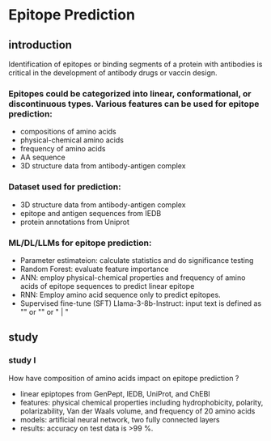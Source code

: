 
# Epitope Prediction

## introduction
Identification of epitopes or binding segments of a protein with antibodies is critical in the development of antibody drugs or vaccin design.

### Epitopes could be categorized into linear, conformational, or discontinuous types. Various features can be used for epitope prediction:
- compositions of amino acids
- physical-chemical amino acids
- frequency of amino acids
- AA sequence
- 3D structure data from antibody-antigen complex

### Dataset used for prediction:
- 3D structure data from antibody-antigen complex
- epitope and antigen sequences from IEDB
- protein annotations from Uniprot

### ML/DL/LLMs for epitope prediction:
- Parameter estimateion: calculate statistics and do significance testing
- Random Forest: evaluate feature importance
- ANN: employ physical-chemical properties and frequency of amino acids of epitope sequences to predict linear epitope
- RNN: Employ amino acid sequence only to predict epitopes.
- Supervised fine-tune (SFT) Llama-3-8b-Instruct: input text is defined as 
    "<sequence>" or
    "<AA in sequence>" or
    "<AA in sequence> | <physical chemicals>  <frequenct>"

## study
### study I
How have composition of amino acids impact on epitope prediction ?
 - linear epiptopes from GenPept, IEDB, UniProt, and ChEBI
 - features: physical chemical properties including hydrophobicity, polarity, polarizability, Van der Waals volume, and frequency of 20 amino acids
 - models: artificial neural network, two fully connected layers 
 - results: accuracy on test data is >99 %.
